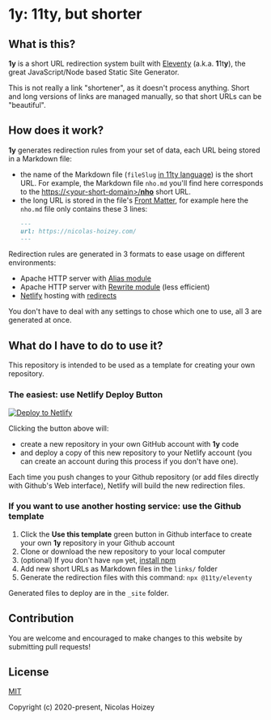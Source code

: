 # **1y**: 11ty, but shorter

## What is this?

**1y** is a short URL redirection system built with [Eleventy](https://www.11ty.dev/) (a.k.a. **1**1t**y**), the great JavaScript/Node based Static Site Generator.

This is not really a link "shortener", as it doesn't process anything. Short and long versions of links are managed manually, so that short URLs can be "beautiful".

## How does it work?

**1y** generates redirection rules from your set of data, each URL being stored in a Markdown file:
- the name of the Markdown file (`fileSlug` [in 11ty language](https://www.11ty.dev/docs/data/#page-variable-contents)) is the short URL. For example, the Markdown file `nho.md` you'll find here corresponds to the [https://\<your-short-domain\>/**nho**](https://<your-short-domain>/nho) short URL.
- the long URL is stored in the file's [Front Matter](https://www.11ty.dev/docs/data-frontmatter/), for example here the `nho.md` file only contains these 3 lines:
    ```markdown
    ---
    url: https://nicolas-hoizey.com/
    ---
    ```

Redirection rules are generated in 3 formats to ease usage on different environments:
- Apache HTTP server with [Alias module](https://httpd.apache.org/docs/current/en/mod/mod_alias.html)
- Apache HTTP server with [Rewrite module](https://httpd.apache.org/docs/current/en/mod/mod_rewrite.html) (less efficient)
- [Netlify](https://netlify.com/) hosting with [redirects](https://docs.netlify.com/routing/redirects/)

You don't have to deal with any settings to chose which one to use, all 3 are generated at once.

## What do I have to do to use it?

This repository is intended to be used as a template for creating your own repository.

### The easiest: use Netlify Deploy Button

[![Deploy to Netlify](https://www.netlify.com/img/deploy/button.svg)](https://app.netlify.com/start/deploy?repository=https://github.com/nhoizey/1y&stack=cms)

Clicking the button above will:
- create a new repository in your own GitHub account with **1y** code
- and deploy a copy of this new repository to your Netlify account (you can create an account during this process if you don't have one).

Each time you push changes to your Github repository (or add files directly with Github's Web interface), Netlify will build the new redirection files.

### If you want to use another hosting service: use the Github template

1. Click the **Use this template** green button in Github interface to create your own **1y** repository in your Github account
1. Clone or download the new repository to your local computer
1. (optional) If you don't have `npm` yet, [install npm](https://www.npmjs.com/get-npm)
1. Add new short URLs as Markdown files in the `links/` folder
1. Generate the redirection files with this command: `npx @11ty/eleventy`

Generated files to deploy are in the `_site` folder.

## Contribution

You are welcome and encouraged to make changes to this website by submitting pull requests!

## License

[MIT](http://opensource.org/licenses/MIT)

Copyright (c) 2020-present, Nicolas Hoizey
